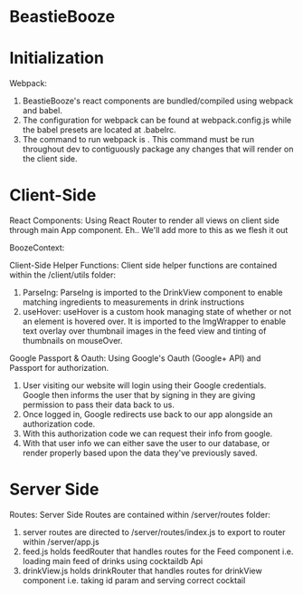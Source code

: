 # BeastieBooze

# Initialization

Webpack:
 1) BeastieBooze's react components are bundled/compiled using webpack and babel.
 2) The configuration for webpack can be found at webpack.config.js while the babel presets are located at .babelrc.
 3) The command to run webpack is <npm run build:dev>. This command must be run throughout dev to contiguously package
    any changes that will render on the client side.

# Client-Side

React Components:
Using React Router to render all views on client side through main App component.
Eh.. We'll add more to this as we flesh it out

BoozeContext:

Client-Side Helper Functions:
Client side helper functions are contained within the /client/utils folder:
 1) ParseIng: ParseIng is imported to the DrinkView component to enable matching ingredients to measurements in drink instructions
 2) useHover: useHover is a custom hook managing state of whether or not an element is hovered over. It is imported to the ImgWrapper
    to enable text overlay over thumbnail images in the feed view and tinting of thumbnails on mouseOver.

Google Passport & Oauth:
Using Google's Oauth (Google+ API) and Passport for authorization.
 1) User visiting our website will login using their Google credentials. Google then informs the user that by signing in they are giving permission to pass their data back to us.
 2) Once logged in, Google redirects use back to our app alongside an authorization code.
 3) With this authorization code we can request their info from google.
 4) With that user info we can either save the user to our database, or render properly based upon the data they've previously saved.

# Server Side

Routes:
Server Side Routes are contained within /server/routes folder:
 1) server routes are directed to /server/routes/index.js to export to router within /server/app.js
 2) feed.js holds feedRouter that handles routes for the Feed component i.e. loading main feed of drinks using cocktaildb Api
 3) drinkView.js holds drinkRouter that handles routes for drinkView component i.e. taking id param and serving correct cocktail

